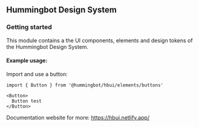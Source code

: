 ## Hummingbot Design System

### Getting started

This module contains a the UI components, elements and design tokens of the Hummingbot Design System.

#### Example usage:

Import and use a button:

```shell
import { Button } from '@hummingbot/hbui/elements/buttons'

<Button>
  Button test
</Button>
```

Documentation website for more: https://hbui.netlify.app/
